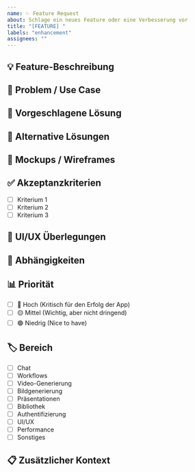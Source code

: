 ```yaml
---
name: ✨ Feature Request
about: Schlage ein neues Feature oder eine Verbesserung vor
title: "[FEATURE] "
labels: "enhancement"
assignees: ""
---
```


## 💡 Feature-Beschreibung

<!-- Klare und präzise Beschreibung des gewünschten Features -->

## 🎯 Problem / Use Case

<!-- Welches Problem löst dieses Feature? Warum ist es nützlich? -->

## 🔧 Vorgeschlagene Lösung

<!-- Wie könnte das Feature umgesetzt werden? -->

## 🔀 Alternative Lösungen

<!-- Hast du alternative Ansätze in Betracht gezogen? -->

## 📸 Mockups / Wireframes

<!-- Falls vorhanden, füge Mockups oder Wireframes hinzu -->

## ✅ Akzeptanzkriterien

<!-- Was muss erfüllt sein, damit das Feature als fertig gilt? -->

- [ ] Kriterium 1
- [ ] Kriterium 2
- [ ] Kriterium 3

## 🎨 UI/UX Überlegungen

<!-- Gibt es spezielle Design- oder User-Experience-Anforderungen? -->

## 🔗 Abhängigkeiten

<!-- Hängt dieses Feature von anderen Features oder Tasks ab? -->

## 📊 Priorität

- [ ] 🔴 Hoch (Kritisch für den Erfolg der App)
- [ ] 🟡 Mittel (Wichtig, aber nicht dringend)
- [ ] 🟢 Niedrig (Nice to have)

## 🏷️ Bereich

- [ ] Chat
- [ ] Workflows
- [ ] Video-Generierung
- [ ] Bildgenerierung
- [ ] Präsentationen
- [ ] Bibliothek
- [ ] Authentifizierung
- [ ] UI/UX
- [ ] Performance
- [ ] Sonstiges

## 📋 Zusätzlicher Kontext

<!-- Weitere relevante Informationen, Links, etc. -->
